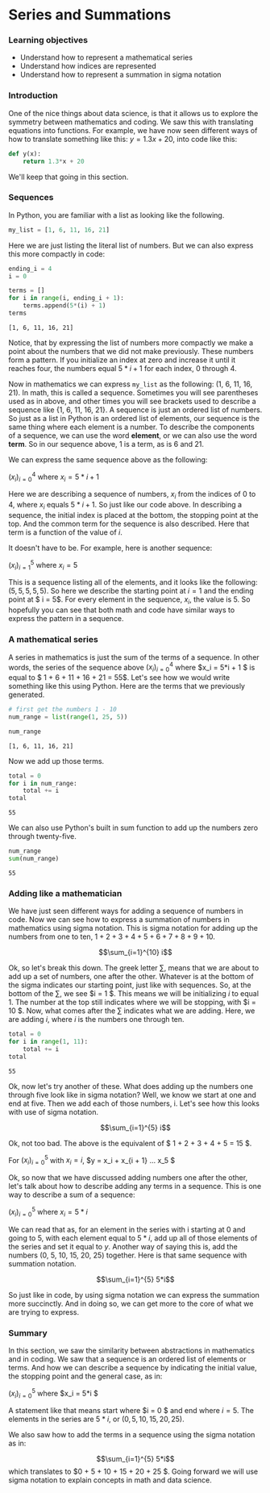 
# Series and Summations

### Learning objectives

* Understand how to represent a mathematical series
* Understand how indices are represented
* Understand how to represent a summation in sigma notation

### Introduction

One of the nice things about data science, is that it allows us to explore the symmetry between mathematics and coding.  We saw this with translating equations into functions.  For example, we have now seen different ways of how to translate something like this: $y = 1.3x + 20$, into code like this:

```python
def y(x):
    return 1.3*x + 20    
```

We'll keep that going in this section.

### Sequences

In Python, you are familiar with a list as looking like the following.


```python
my_list = [1, 6, 11, 16, 21]
```

Here we are just listing the literal list of numbers. But we can also express this more compactly in code:


```python
ending_i = 4
i = 0

terms = []
for i in range(i, ending_i + 1):
    terms.append(5*(i) + 1)
terms
```




    [1, 6, 11, 16, 21]



Notice, that by expressing the list of numbers more compactly we make a point about the numbers that we did not make previously.  These numbers form a pattern.  If you initialize an index at zero and increase it until it reaches four, the numbers equal $5*i + 1$ for each index, 0 through 4. 

Now in mathematics we can express `my_list` as the following: (1, 6, 11, 16, 21).  In math, this is called a sequence. Sometimes you will see parentheses used as in above, and other times you will see brackets used to describe a sequence like {1, 6, 11, 16, 21}.  A sequence is just an ordered list of numbers.  So just as a list in Python is an ordered list of elements, our sequence is the same thing where each element is a number.  To describe the components of a sequence, we can use the word **element**, or we can also use the word **term**.  So in our sequence above, 1 is a term, as is 6 and 21.

We can express the same sequence above as the following:

$(x_i)^4_{i=0}$ where $x_i =5*i + 1$

Here we are describing a sequence of numbers, $x_i$ from the indices of 0 to 4, where $x_i$ equals $5*i + 1$.  So just like our code above.  In describing a sequence, the initial index is placed at the bottom, the stopping point at the top.  And the common term for the sequence is also described.  Here that term is a function of the value of $i$.  

It doesn't have to be.  For example, here is another sequence:

$(x_i)^5_{i=1}$ where $x_i =5$

This is a sequence listing all of the elements, and it looks like the following: $(5, 5, 5, 5, 5)$.  So here we describe the starting point at $i = 1$ and the ending point at $ i = 5$.  For every element in the sequence, $x_i$, the value is 5.  So hopefully you can see that both math and code have similar ways to express the pattern in a sequence.

### A mathematical series

A series in mathematics is just the sum of the terms of a sequence.  In other words, the series of the sequence above  $(x_i)^4_{i=0}$ where $x_i = 5*i + 1 $ is equal to $ 1 + 6 + 11 + 16 + 21 = 55$.  Let's see how we would write something like this using Python.  Here are the terms that we previously generated.


```python
# first get the numbers 1 - 10
num_range = list(range(1, 25, 5))
```


```python
num_range
```




    [1, 6, 11, 16, 21]



Now we add up those terms.


```python
total = 0
for i in num_range:
    total += i
total
```




    55



We can also use Python's built in sum function to add up the numbers zero through twenty-five.


```python
num_range
sum(num_range)
```




    55



### Adding like a mathematician

We have just seen different ways for adding a sequence of numbers in code.  Now we can see how to express a summation of numbers in mathematics using sigma notation.  This is sigma notation for adding up the numbers from one to ten, $1 + 2 + 3+ 4+ 5+ 6+ 7 + 8 + 9+ 10$.

$$\sum_{i=1}^{10} i$$

Ok, so let's break this down. The greek letter $\sum$, means that we are about to add up a set of numbers, one after the other.  Whatever is at the bottom of the sigma indicates our starting point, just like with sequences. So, at the bottom of the $\sum$, we see $i = 1 $.  This means we will be initializing $i$ to equal 1.  The number at the top still indicates where we will be stopping, with $i = 10 $.  Now, what comes after the $\sum$ indicates what we are adding.  Here, we are adding $i$, where $i$ is the numbers one through ten.


```python
total = 0
for i in range(1, 11):
    total += i
total
```




    55



Ok, now let's try another of these.  What does adding up the numbers one through five look like in sigma notation?  Well, we know we start at one and end at five.  Then we add each of those numbers, i.  Let's see how this looks with use of sigma notation.

$$\sum_{i=1}^{5} i$$

Ok, not too bad.  The above is the equivalent of $ 1 + 2 + 3 + 4 + 5 = 15 $.

For $(x_i)^5_{i=0}$ with $x_i = i$,  $y = x_i + x_{i + 1} ... x_5 $

Ok, so now that we have discussed adding numbers one after the other, let's talk about how to describe adding any terms in a sequence. This is one way to describe a sum of a sequence:  

$(x_i)^5_{i=0}$ where $x_i = 5*i$

We can read that as, for an element in the series with i starting at 0 and going to 5, with each element equal to $5 * i$, add up all of those elements of the series and set it equal to $y$.  Another way of saying this is, add the numbers (0, 5, 10, 15, 20, 25) together.  Here is that same sequence with summation notation.

$$\sum_{i=1}^{5} 5*i$$

So just like in code, by using sigma notation we can express the summation more succinctly.  And in doing so, we can get more to the core of what we are trying to express.

### Summary

In this section, we saw the similarity between abstractions in mathematics and in coding.  We saw that a sequence is an ordered list of elements or terms.  And how we can describe a sequence by indicating the initial value, the stopping point and the general case, as in: 

$(x_i)^5_{i=0}$ where $x_i = 5*i $

A statement like that means start where $i = 0 $ and end where $i = 5$.  The elements in the series are $5 * i$, or $(0, 5, 10, 15, 20, 25)$.

We also saw how to add the terms in a sequence using the sigma notation as in: 

$$\sum_{i=1}^{5} 5*i$$ which translates to $0 + 5 + 10 + 15 + 20 + 25 $.  Going forward we will use sigma notation to explain concepts in math and data science.
